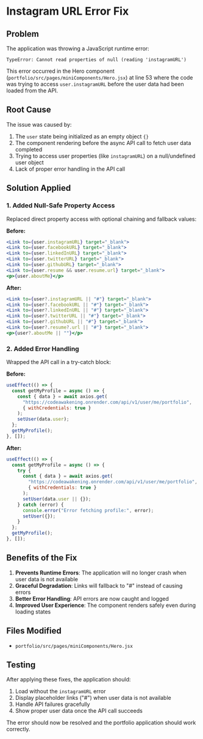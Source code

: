 # Instagram URL Error Fix

## Problem
The application was throwing a JavaScript runtime error:
```
TypeError: Cannot read properties of null (reading 'instagramURL')
```

This error occurred in the Hero component (`portfolio/src/pages/miniComponents/Hero.jsx`) at line 53 where the code was trying to access `user.instagramURL` before the user data had been loaded from the API.

## Root Cause
The issue was caused by:
1. The `user` state being initialized as an empty object `{}`
2. The component rendering before the async API call to fetch user data completed
3. Trying to access user properties (like `instagramURL`) on a null/undefined user object
4. Lack of proper error handling in the API call

## Solution Applied

### 1. Added Null-Safe Property Access
Replaced direct property access with optional chaining and fallback values:

**Before:**
```jsx
<Link to={user.instagramURL} target="_blank">
<Link to={user.facebookURL} target="_blank">
<Link to={user.linkedInURL} target="_blank">
<Link to={user.twitterURL} target="_blank">
<Link to={user.githubURL} target="_blank">
<Link to={user.resume && user.resume.url} target="_blank">
<p>{user.aboutMe}</p>
```

**After:**
```jsx
<Link to={user?.instagramURL || "#"} target="_blank">
<Link to={user?.facebookURL || "#"} target="_blank">
<Link to={user?.linkedInURL || "#"} target="_blank">
<Link to={user?.twitterURL || "#"} target="_blank">
<Link to={user?.githubURL || "#"} target="_blank">
<Link to={user?.resume?.url || "#"} target="_blank">
<p>{user?.aboutMe || ""}</p>
```

### 2. Added Error Handling
Wrapped the API call in a try-catch block:

**Before:**
```jsx
useEffect(() => {
  const getMyProfile = async () => {
    const { data } = await axios.get(
      "https://codeawakening.onrender.com/api/v1/user/me/portfolio",
      { withCredentials: true }
    );
    setUser(data.user);
  };
  getMyProfile();
}, []);
```

**After:**
```jsx
useEffect(() => {
  const getMyProfile = async () => {
    try {
      const { data } = await axios.get(
        "https://codeawakening.onrender.com/api/v1/user/me/portfolio",
        { withCredentials: true }
      );
      setUser(data.user || {});
    } catch (error) {
      console.error("Error fetching profile:", error);
      setUser({});
    }
  };
  getMyProfile();
}, []);
```

## Benefits of the Fix
1. **Prevents Runtime Errors**: The application will no longer crash when user data is not available
2. **Graceful Degradation**: Links will fallback to "#" instead of causing errors
3. **Better Error Handling**: API errors are now caught and logged
4. **Improved User Experience**: The component renders safely even during loading states

## Files Modified
- `portfolio/src/pages/miniComponents/Hero.jsx`

## Testing
After applying these fixes, the application should:
1. Load without the `instagramURL` error
2. Display placeholder links ("#") when user data is not available
3. Handle API failures gracefully
4. Show proper user data once the API call succeeds

The error should now be resolved and the portfolio application should work correctly.